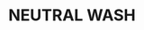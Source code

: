 ---
title: "NEUTRAL WASH"
price: "500" 
desc: "Voš 35mL
"
img_path: "/assets/img/A.MIG-1010.jpg"
brand: AMMO
available: true
special_offer: false
new: false
soon: false
cat: "Weathering"
subcat: "wet-emajl-wash"
subsubcat: "wet-emajl-wash"
sifra: "A.MIG-1010"
---